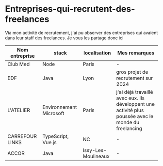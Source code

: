 # Entreprises-qui-recrutent-des-freelances
Via mon activité de recrutement, j'ai pu observer des entreprises qui avaient dans leur staff des freelances. Je vous les partage donc ici

| Nom entreprise | stack | localisation |Mes remarques |
| ----------- | ----------- |----------- |----------- |
| Club Med| Node | Paris |- |
| EDF | Java | Lyon | gros projet de recrutement sur 2024 |
| L'ATELIER | Environnement Microsoft | Paris | j'ai déjà travaillé avec eux. Ils développent une activité plus poussée avec le monde du freelancing |
| CARREFOUR LINKS | TypeScript, Vue.js | NC | - |
| ACCOR | Java | Issy-Les-Moulineaux | - |
